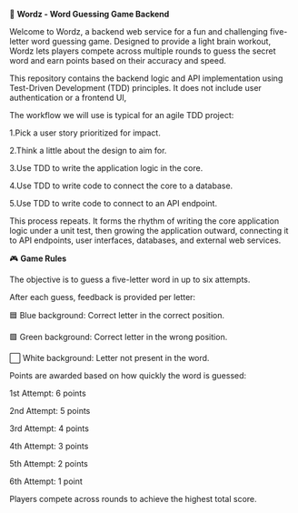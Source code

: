 🧠 **Wordz - Word Guessing Game Backend**

Welcome to Wordz, a backend web service for a fun and challenging five-letter word guessing game. Designed to provide a light brain workout, 
Wordz lets players compete across multiple rounds to guess the secret word and earn points based on their accuracy and speed.

This repository contains the backend logic and API implementation using Test-Driven Development (TDD) principles. 
It does not include user authentication or a frontend UI, 

The workflow we will use is typical for an agile TDD project:

1.Pick a user story prioritized for impact.

2.Think a little about the design to aim for.

3.Use TDD to write the application logic in the core.

4.Use TDD to write code to connect the core to a database.

5.Use TDD to write code to connect to an API endpoint.

This process repeats. It forms the rhythm of writing the core application logic under a unit test, then
growing the application outward, connecting it to API endpoints, user interfaces, databases, and
external web services. 

🎮 **Game Rules**

The objective is to guess a five-letter word in up to six attempts.

After each guess, feedback is provided per letter:

🟦 Blue background: Correct letter in the correct position.

🟩 Green background: Correct letter in the wrong position.

⬜ White background: Letter not present in the word.

Points are awarded based on how quickly the word is guessed:

1st Attempt: 6 points

2nd Attempt: 5 points

3rd Attempt: 4 points

4th Attempt: 3 points

5th Attempt: 2 points

6th Attempt: 1 point

Players compete across rounds to achieve the highest total score.